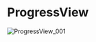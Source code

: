 # ProgressView

![ProgressView_001](https://user-images.githubusercontent.com/18136549/178927348-31f0fd2f-2e6f-4701-9ac4-43ea04896b5c.gif)
